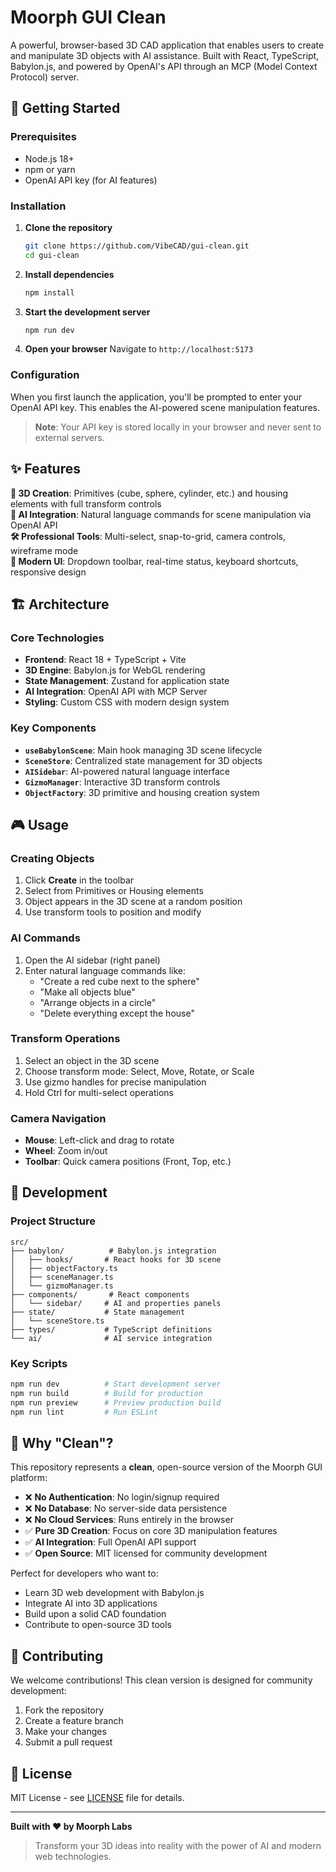 # Moorph GUI Clean

A powerful, browser-based 3D CAD application that enables users to create and manipulate 3D objects with AI assistance. Built with React, TypeScript, Babylon.js, and powered by OpenAI's API through an MCP (Model Context Protocol) server.

## 🚀 Getting Started

### Prerequisites
- Node.js 18+ 
- npm or yarn
- OpenAI API key (for AI features)

### Installation

1. **Clone the repository**
   ```bash
   git clone https://github.com/VibeCAD/gui-clean.git
   cd gui-clean
   ```

2. **Install dependencies**
   ```bash
   npm install
   ```

3. **Start the development server**
   ```bash
   npm run dev
   ```

4. **Open your browser**
   Navigate to `http://localhost:5173`

### Configuration

When you first launch the application, you'll be prompted to enter your OpenAI API key. This enables the AI-powered scene manipulation features.

> **Note**: Your API key is stored locally in your browser and never sent to external servers.

## ✨ Features

**🎯 3D Creation**: Primitives (cube, sphere, cylinder, etc.) and housing elements with full transform controls  
**🤖 AI Integration**: Natural language commands for scene manipulation via OpenAI API  
**🛠️ Professional Tools**: Multi-select, snap-to-grid, camera controls, wireframe mode  
**🎨 Modern UI**: Dropdown toolbar, real-time status, keyboard shortcuts, responsive design  

## 🏗️ Architecture

### Core Technologies
- **Frontend**: React 18 + TypeScript + Vite
- **3D Engine**: Babylon.js for WebGL rendering
- **State Management**: Zustand for application state
- **AI Integration**: OpenAI API with MCP Server
- **Styling**: Custom CSS with modern design system

### Key Components
- **`useBabylonScene`**: Main hook managing 3D scene lifecycle
- **`SceneStore`**: Centralized state management for 3D objects
- **`AISidebar`**: AI-powered natural language interface
- **`GizmoManager`**: Interactive 3D transform controls
- **`ObjectFactory`**: 3D primitive and housing creation system

## 🎮 Usage

### Creating Objects
1. Click **Create** in the toolbar
2. Select from Primitives or Housing elements
3. Object appears in the 3D scene at a random position
4. Use transform tools to position and modify

### AI Commands
1. Open the AI sidebar (right panel)
2. Enter natural language commands like:
   - "Create a red cube next to the sphere"
   - "Make all objects blue"
   - "Arrange objects in a circle"
   - "Delete everything except the house"

### Transform Operations
1. Select an object in the 3D scene
2. Choose transform mode: Select, Move, Rotate, or Scale
3. Use gizmo handles for precise manipulation
4. Hold Ctrl for multi-select operations

### Camera Navigation
- **Mouse**: Left-click and drag to rotate
- **Wheel**: Zoom in/out
- **Toolbar**: Quick camera positions (Front, Top, etc.)

## 🔧 Development

### Project Structure
```
src/
├── babylon/          # Babylon.js integration
│   ├── hooks/       # React hooks for 3D scene
│   ├── objectFactory.ts
│   ├── sceneManager.ts
│   └── gizmoManager.ts
├── components/       # React components
│   └── sidebar/     # AI and properties panels
├── state/           # State management
│   └── sceneStore.ts
├── types/           # TypeScript definitions
└── ai/              # AI service integration
```

### Key Scripts
```bash
npm run dev          # Start development server
npm run build        # Build for production
npm run preview      # Preview production build
npm run lint         # Run ESLint
```

## 🌟 Why "Clean"?

This repository represents a **clean**, open-source version of the Moorph GUI platform:

- ❌ **No Authentication**: No login/signup required
- ❌ **No Database**: No server-side data persistence
- ❌ **No Cloud Services**: Runs entirely in the browser
- ✅ **Pure 3D Creation**: Focus on core 3D manipulation features
- ✅ **AI Integration**: Full OpenAI API support
- ✅ **Open Source**: MIT licensed for community development

Perfect for developers who want to:
- Learn 3D web development with Babylon.js
- Integrate AI into 3D applications
- Build upon a solid CAD foundation
- Contribute to open-source 3D tools

## 🤝 Contributing

We welcome contributions! This clean version is designed for community development:

1. Fork the repository
2. Create a feature branch
3. Make your changes
4. Submit a pull request

## 📝 License

MIT License - see [LICENSE](LICENSE) file for details.

---

**Built with ❤️ by Moorph Labs**

> Transform your 3D ideas into reality with the power of AI and modern web technologies.
